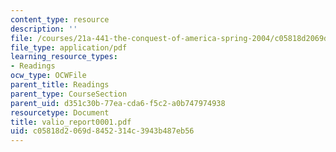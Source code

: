 ```yaml
---
content_type: resource
description: ''
file: /courses/21a-441-the-conquest-of-america-spring-2004/c05818d2069d8452314c3943b487eb56_valio_report0001.pdf
file_type: application/pdf
learning_resource_types:
- Readings
ocw_type: OCWFile
parent_title: Readings
parent_type: CourseSection
parent_uid: d351c30b-77ea-cda6-f5c2-a0b747974938
resourcetype: Document
title: valio_report0001.pdf
uid: c05818d2-069d-8452-314c-3943b487eb56
---
```

